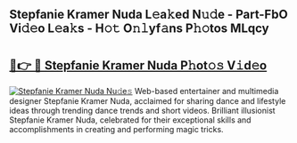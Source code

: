 ## Stepfanie Kramer Nuda L𝚎a𝚔ed N𝚞𝚍e - Part-FbO Vi𝚍𝚎o L𝚎a𝚔s - H𝚘𝚝 O𝚗𝚕yf𝚊ns P𝚑𝚘tos MLqcy

# <h2><a href="http://kfagbs.oniu.top/?m=Stepfanie+Kramer+Nuda">🔗👉 🔴 Stepfanie Kramer Nuda P𝚑ot𝚘𝚜 V𝚒d𝚎o</a></h2>

[![Stepfanie Kramer Nuda Nu𝚍e𝚜](https://i.imgur.com/0qMVB7G.gif)](http://kfagbs.oniu.top/?m=Stepfanie+Kramer+Nuda)
Web-based entertainer and multimedia designer Stepfanie Kramer Nuda, acclaimed for sharing dance and lifestyle ideas through trending dance trends and short videos. Brilliant illusionist Stepfanie Kramer Nuda, celebrated for their exceptional skills and accomplishments in creating and performing magic tricks.  
